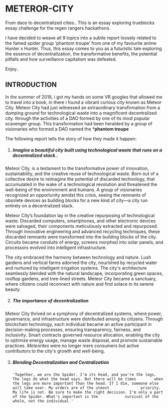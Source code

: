 # METEROR-CITY
From daos to decentralized cities.. This is an essay exploring trueblocks essay challenge for the regen rangers hackathons.

I have decided to weave all 9 topics into a subtle report loosely related to the famed spider group ‘phantom troupe’ from one of my favourite anime Hunter x Hunter. Thus, this essay comes to you as a futuristic tale exploring the essence of decentralization, the transformative benefits, the potential pitfalls and how surveillance capitalism was defeated.
 
Enjoy..

## INTRODUCTION

In the summer of 2018, i got my hands on some VR googles that allowed me to travel into a book, in there i found a vibrant curious city known as Meteor City. Meteor City had just witnessed an extraordinary transfirmation from a dumping ground for technological waste into a magnificent decentralized city. through the activities of a DAO formed by one of its most popular scavenger group. This transformation had been heralded by a group of visionaries who formed a DAO named the ***phantom troupe**

The following report tells the story of how they made it happen:

1. ##### *Imagine a beautiful city built using technological waste that runs on a decentralized stack..*

Meteor City, is a testament to the transformative power of innovation, sustainability, and the creative reuse of technological waste. Born out of a collective desire to reimagine the potential of discarded technology, that accumulated in the wake of a technological revolution and threatened the well-being of the environment and humans. A group of visionaries recognized an opportunity amidst this crisis, seeing the remnants of obsolete devices as building blocks for a new kind of city—a city run entirely on a decentralized stack. 

Meteor City’s foundation lay in the creative repurposing of technological waste. Discarded computers, smartphones, and other electronic devices were salvaged, their components meticulously extracted and repurposed. Through innovative engineering and advanced recycling techniques, these discarded remnants were transformed into the building blocks of the city. Circuits became conduits of energy, screens morphed into solar panels, and processors evolved into intelligent infrastructure.

The city embraced the harmony between technology and nature. Lush gardens and vertical farms adorned the city, nourished by recycled water and nurtured by intelligent irrigation systems. The city's architecture seamlessly blended with the natural landscape, incorporating green spaces, rooftop gardens, and tree-lined streets. Meteor City became a sanctuary, where citizens could reconnect with nature and find solace in its serene beauty.

2. ##### *The importance of decentralization*

Meteor City thrived on a symphony of decentralized systems, where power, governance, and infrastructure were distributed among its citizens. Through blockchain technology, each individual became an active participant in decision-making processes, ensuring transparency, fairness, and inclusivity. Smart contracts governed resource allocation, enabling the city to optimize energy usage, manage waste disposal, and promote sustainable practices. *Meteorites* were no longer mere consumers but active contributors to the city's growth and well-being.

3. ##### *Blending Decentralization and Centralization*
          
       'Together, we are the Spider. I'm its head, and you're the legs. The legs do what the head says. But there will be times        when the legs are more important than the head. If I die, someone else will take over. My orders are of the utmost              priority. My life is not. Be sure to make the right decision. I'm only a part of the Spider. What's important is the            survival of the whole, not the individual.'
